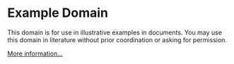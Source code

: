 Example Domain
==============

This domain is for use in illustrative examples in documents. You may use this domain in literature without prior coordination or asking for permission.

[More information\...](https://www.iana.org/domains/example)
